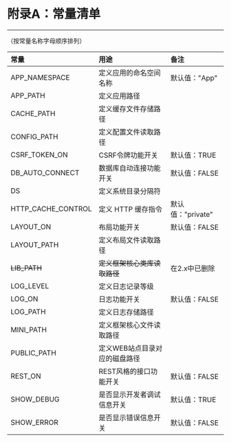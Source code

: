 # 附录A：常量清单

---

（按常量名称字母顺序排列）

| 常量 | 用途 | 备注 |
| :--- | :--- | :--- |
| APP\_NAMESPACE | 定义应用的命名空间名称 | 默认值："App" |
| APP\_PATH | 定义应用路径 |  |
| CACHE\_PATH | 定义缓存文件存储路径 |  |
| CONFIG\_PATH | 定义配置文件读取路径 |  |
| CSRF\_TOKEN\_ON | CSRF令牌功能开关 | 默认值：TRUE |
| DB\_AUTO\_CONNECT | 数据库自动连接功能开关 | 默认值：FALSE |
| DS | 定义系统目录分隔符 |  |
| HTTP\_CACHE\_CONTROL | 定义 HTTP 缓存指令 | 默认值："private" |
| LAYOUT\_ON | 布局功能开关 | 默认值：FALSE |
| LAYOUT\_PATH | 定义布局文件读取路径 |  |
| ~~LIB\_PATH~~ | ~~定义框架核心类库读取路径~~ | 在2.x中已删除 |
| LOG\_LEVEL | 定义日志记录等级 |  |
| LOG\_ON | 日志功能开关 | 默认值：FALSE |
| LOG\_PATH | 定义日志存储路径 |  |
| MINI\_PATH | 定义框架核心文件读取路径 |  |
| PUBLIC\_PATH | 定义WEB站点目录对应的磁盘路径 |  |
| REST\_ON | REST风格的接口功能开关 | 默认值：FALSE |
| SHOW\_DEBUG | 是否显示开发者调试信息开关 | 默认值：TRUE |
| SHOW\_ERROR | 是否显示错误信息开关 | 默认值：FALSE |



